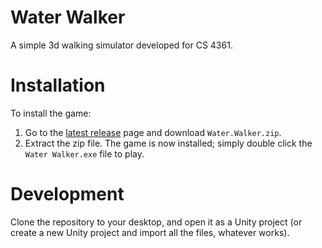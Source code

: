 # Water Walker
A simple 3d walking simulator developed for CS 4361.

# Installation
To install the game:
1. Go to the [latest release](https://github.com/olicauli/cs4361-project-water-walker/releases) page and download `Water.Walker.zip`.
2. Extract the zip file.
The game is now installed; simply double click the `Water Walker.exe` file to play.

# Development
Clone the repository to your desktop, and open it as a Unity project (or create a new Unity project and import all the files, whatever works).
